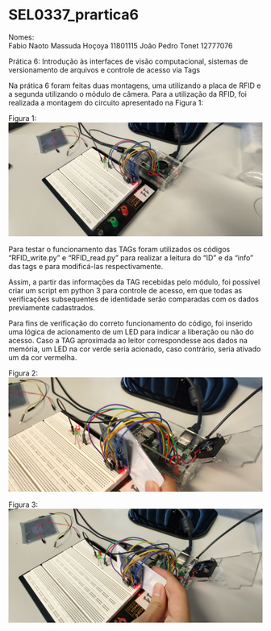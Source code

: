 # SEL0337_prartica6

Nomes: 				
Fabio Naoto Massuda Hoçoya    11801115
João Pedro Tonet              12777076

Prática 6: 
Introdução às interfaces de visão computacional, sistemas de versionamento de arquivos e controle de acesso via Tags

Na prática 6 foram feitas duas montagens, uma utilizando a placa de RFID e a segunda utilizando o módulo de câmera. Para a utilização da RFID, foi realizada a montagem do circuito apresentado na Figura 1:

Figura 1:
<img src="/figuras/circuito_tag.jpg">

Para testar o funcionamento das TAGs foram utilizados os códigos “RFID_write.py” e “RFID_read.py” para realizar a leitura do “ID” e da “info” das tags e para modificá-las respectivamente.

Assim, a partir das informações da TAG recebidas pelo módulo, foi possível criar um script em python 3 para controle de acesso, em que todas as verificações subsequentes de identidade serão comparadas com os dados previamente cadastrados.

Para fins de verificação do correto funcionamento do código, foi inserido uma lógica de acionamento de um LED para indicar a liberação ou não do acesso. Caso a TAG aproximada ao leitor correspondesse aos dados na memória, um LED na cor verde seria acionado, caso contrário, seria ativado um da cor vermelha.

Figura 2:
<img src="/figuras/led_red_on.jpg">

Figura 3:
<img src="/figuras/tag_green_on.jpg">
